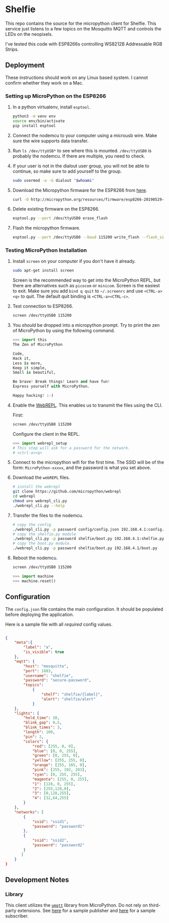 # Shelfie

This repo contains the source for the micropython client for Shelfie. This
service just listens to a few topics on the Mosquitto MQTT and controls the
LEDs on the neopixels.

I've tested this code with ESP8266s controlling WS8212B Addressable RGB Strips.

## Deployment

These instructions should work on any Linux based system. I cannot confirm whether they work on a Mac.

### Setting up MicroPython on the ESP8266

1. In a python virtualenv, install `esptool`.

    ``` bash
    python3 -m venv env
    source env/bin/activate
    pip install esptool
    ```

2. Connect the nodemcu to your computer using a microusb wire. Make sure the wire supports data transfer.

3. Run `ls /dev/ttyUSB*` to see where this is mounted. `/dev/ttyUSB0` is probably the nodemcu. If there are multiple, you need to check.

4. If your user is not in the dialout user group, you will not be able to continue, so make sure to add yourself to the group.

    ```bash
    sudo usermod -a -G dialout "$whoami"
    ```

5. Download the Micropython firmware for the ESP8266 from [here](http://micropython.org/download#esp8266).

    ```bash
    curl -O http://micropython.org/resources/firmware/esp8266-20190529-v1.11.bin
    ```

6. Delete existing firmware on the ESP8266.

    ```bash
    esptool.py --port /dev/ttyUSB0 erase_flash
    ```

7. Flash the micropython firmware.

    ```bash
    esptool.py --port /dev/ttyUSB0 --baud 115200 write_flash --flash_size=detect 0 esp8266-20190529-v1.11.bin
    ```

### Testing MicroPython Installation

1. Install `screen` on your computer if you don't have it already.

    ```bash
    sudo apt-get install screen
    ```
    Screen is the recommended way to get into the MicroPython REPL, but there
    are alternatives such as `picocom` or `minicom`. Screen is the easiest to exit.
    Make sure you add `bind q quit` to `~/.screenrc` and use `<CTRL-a><q>` to quit.
    The default quit binding is `<CTRL-a><CTRL-c>`.
2. Test connection to ESP8266.
    ```bash
    screen /dev/ttyUSB0 115200
    ```

3. You *should* be dropped into a micropython prompt. Try to print the zen of MicroPython by using the following command.

    ```python
    >>> import this
    The Zen of MicroPython

    Code,
    Hack it,
    Less is more,
    Keep it simple,
    Small is beautiful,

    Be brave! Break things! Learn and have fun!
    Express yourself with MicroPython.

    Happy hacking! :-)
    ```

4. Enable the [WebREPL](http://micropython.org/webrepl/). This enables us to transmit the files using the CLI.

    First:
    ```bash
    screen /dev/ttyUSB0 115200
    ```
    Configure the client in the REPL.
    ```python
    >>> import webrepl_setup
    # This step will ask for a password for the network.
    # <ctrl-a><q>
    ```

5. Connect to the micropython wifi for the first time. The SSID will be of the form: `MicroPython-xxxxx`, and the password is what you set above.

6. Download the `webREPL` files.
    ```bash
    # install the webrepl
    git clone https://github.com/micropython/webrepl
    cd webrepl
    chmod u+x webrepl_cli.py
    ./webrepl_cli.py --help
    ```
7. Transfer the files to the nodemcu.
    ```bash
    # copy the config
    ./webrepl_cli.py -p password config/config.json 192.168.4.1:config.json
    # copy the shelfie.py module
    ./webrepl_cli.py -p password shelfie/boot.py 192.168.4.1:shelfie.py
    # copy the boot.py module.
    ./webrepl_cli.py -p password shelfie/boot.py 192.168.4.1/boot.py
    ```
8. Reboot the nodemcu.
    ```bash
    screen /dev/ttyUSB0 115200
    ```

    ```python
    >>> import machine
    >>> machine.reset()
    ```


## Configuration

The `config.json` file contains the main configuration. It should be populated
before deploying the application.

Here is a sample file with all *required* config values.

```json

{
    "meta":{
        "label": "a",
        "is_visible": true
    },
    "mqtt": {
        "host": "mosquitto",
        "port": 1883,
        "username": "shelfie",
        "password": "secure-password",
        "topics":
            {
                "shelf": "shelfie/{label}",
                "alert": "shelfie/alert"
            }
    },
    "lights": {
        "hold_time": 10,
        "blink_gap": 0.5,
        "blink_times": 3,
        "length": 100,
        "pin": 2,
        "colors": {
            "red": [255, 0, 0],
            "blue": [0, 0, 255],
            "green": [0, 255, 0],
            "yellow": [255, 255, 0],
            "orange": [255, 165, 0],
            "pink": [255, 192, 203],
            "cyan": [0, 255, 255],
            "magenta": [255, 0, 255],
            "1": [128, 0, 255],
            "2": [255,128,0],
            "3": [0,128,255],
            "4": [32,64,255]
        }
    },
    "networks": [
        {
            "ssid": "ssid1",
            "password": "password1"
        },
        {
            "ssid": "ssid2",
            "password": "password2"
        }
       ]
    }
}
```

## Development Notes

### Library

This client utilizes the [`umqtt`](https://github.com/micropython/micropython-lib/tree/master/umqtt.simple) library from MicroPython. Do not rely on third-party extensions. See [here](https://github.com/micropython/micropython-lib/blob/master/umqtt.simple/example_pub.py) for a sample publisher and [here](https://github.com/micropython/micropython-lib/blob/master/umqtt.simple/example_sub.py) for a sample subscriber.
